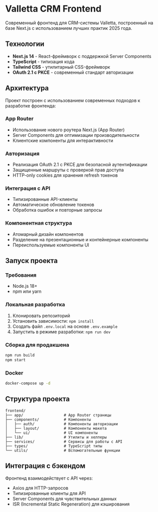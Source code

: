 # Valletta CRM Frontend

Современный фронтенд для CRM-системы Valletta, построенный на базе Next.js с использованием лучших практик 2025 года.

## Технологии

- **Next.js 14** - React-фреймворк с поддержкой Server Components
- **TypeScript** - типизация кода
- **Tailwind CSS** - утилитарный CSS-фреймворк
- **OAuth 2.1 с PKCE** - современный стандарт авторизации

## Архитектура

Проект построен с использованием современных подходов к разработке фронтенда:

### App Router

- Использование нового роутера Next.js (App Router)
- Server Components для оптимизации производительности
- Клиентские компоненты для интерактивности

### Авторизация

- Реализация OAuth 2.1 с PKCE для безопасной аутентификации
- Защищенные маршруты с проверкой прав доступа
- HTTP-only cookies для хранения refresh токенов

### Интеграция с API

- Типизированные API-клиенты
- Автоматическое обновление токенов
- Обработка ошибок и повторные запросы

### Компонентная структура

- Атомарный дизайн компонентов
- Разделение на презентационные и контейнерные компоненты
- Переиспользуемые компоненты UI

## Запуск проекта

### Требования

- Node.js 18+
- npm или yarn

### Локальная разработка

1. Клонировать репозиторий
2. Установить зависимости: `npm install`
3. Создать файл `.env.local` на основе `.env.example`
4. Запустить в режиме разработки: `npm run dev`

### Сборка для продакшена

```bash
npm run build
npm start
```

### Docker

```bash
docker-compose up -d
```

## Структура проекта

```
frontend/
├── app/                  # App Router страницы
├── components/           # Компоненты
│   ├── auth/             # Компоненты авторизации
│   ├── layout/           # Компоненты макета
│   └── ui/               # UI компоненты
├── lib/                  # Утилиты и хелперы
├── services/             # Сервисы для работы с API
├── types/                # TypeScript типы
└── utils/                # Вспомогательные функции
```

## Интеграция с бэкендом

Фронтенд взаимодействует с API через:

- Axios для HTTP-запросов
- Типизированные клиенты для API
- Server Components для чувствительных данных
- ISR (Incremental Static Regeneration) для кэширования 
